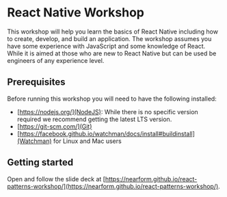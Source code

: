 # React Native Workshop

This workshop will help you learn the basics of React Native including how to create, develop, and build an application. The workshop assumes you have some experience with JavaScript and some knowledge of React. While it is aimed at those who are new to React Native but can be used be engineers of any experience level.

## Prerequisites

Before running this workshop you will need to have the following installed:

- [https://nodejs.org/](NodeJS): While there is no specific version required we recommend getting the latest LTS version.
- [https://git-scm.com/](Git)
- [https://facebook.github.io/watchman/docs/install#buildinstall](Watchman) for Linux and Mac users

## Getting started

Open and follow the slide deck at [https://nearform.github.io/react-patterns-workshop/](https://nearform.github.io/react-patterns-workshop/).

